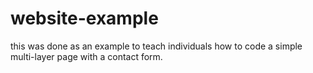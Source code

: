 ﻿# website-example
 
 this was done as an example to teach individuals how to code a simple multi-layer page with a contact form.
